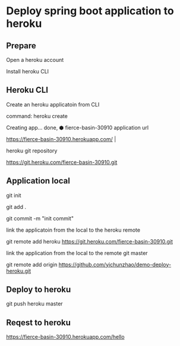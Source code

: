 # Deploy spring boot application to heroku

## Prepare

Open a heroku account

Install heroku CLI

## Heroku CLI
Create an heroku applicatoin from CLI

command: heroku create

Creating app... done, ⬢ fierce-basin-30910
application url

https://fierce-basin-30910.herokuapp.com/ | 

heroku git repository

https://git.heroku.com/fierce-basin-30910.git

## Application local 

git init

git add .

git commit -m "init commit"

link the applicatoin from the local to the heroku remote

git remote add heroku https://git.heroku.com/fierce-basin-30910.git

link the application from the local to the remote git master

git remote add origin https://github.com/yichunzhao/demo-deploy-heroku.git

## Deploy to heroku

git push heroku master

## Reqest to heroku

https://fierce-basin-30910.herokuapp.com/hello


